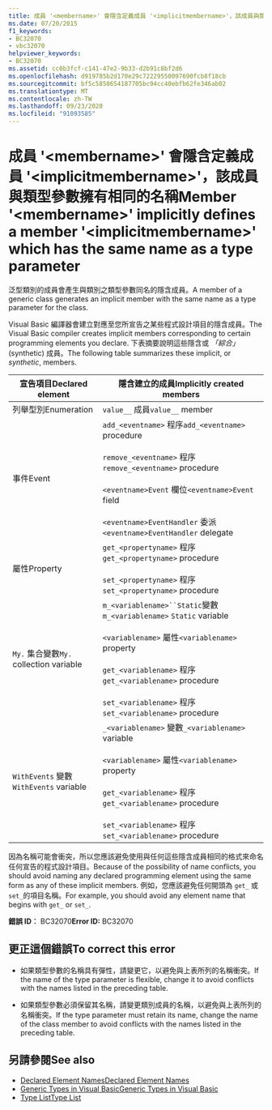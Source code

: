 ```yaml
---
title: 成員 '<membername>' 會隱含定義成員 '<implicitmembername>'，該成員與類型參數擁有相同的名稱
ms.date: 07/20/2015
f1_keywords:
- BC32070
- vbc32070
helpviewer_keywords:
- BC32070
ms.assetid: cc0b3fcf-c141-47e2-9b33-d2b91c8bf2d6
ms.openlocfilehash: d919785b2d170e29c72229550097690fcb8f18cb
ms.sourcegitcommit: bf5c5850654187705bc94cc40ebfb62fe346ab02
ms.translationtype: MT
ms.contentlocale: zh-TW
ms.lasthandoff: 09/23/2020
ms.locfileid: "91093585"
---
```

# <a name="member-membername-implicitly-defines-a-member-implicitmembername-which-has-the-same-name-as-a-type-parameter"></a><span data-ttu-id="f44a9-102">成員 '\<membername>' 會隱含定義成員 '\<implicitmembername>'，該成員與類型參數擁有相同的名稱</span><span class="sxs-lookup"><span data-stu-id="f44a9-102">Member '\<membername>' implicitly defines a member '\<implicitmembername>' which has the same name as a type parameter</span></span>

<span data-ttu-id="f44a9-103">泛型類別的成員會產生與類別之類型參數同名的隱含成員。</span><span class="sxs-lookup"><span data-stu-id="f44a9-103">A member of a generic class generates an implicit member with the same name as a type parameter for the class.</span></span>  
  
 <span data-ttu-id="f44a9-104">Visual Basic 編譯器會建立對應至您所宣告之某些程式設計項目的隱含成員。</span><span class="sxs-lookup"><span data-stu-id="f44a9-104">The Visual Basic compiler creates implicit members corresponding to certain programming elements you declare.</span></span> <span data-ttu-id="f44a9-105">下表摘要說明這些隱含或 *「綜合」*(synthetic) 成員。</span><span class="sxs-lookup"><span data-stu-id="f44a9-105">The following table summarizes these implicit, or *synthetic*, members.</span></span>  
  
|<span data-ttu-id="f44a9-106">宣告項目</span><span class="sxs-lookup"><span data-stu-id="f44a9-106">Declared element</span></span>|<span data-ttu-id="f44a9-107">隱含建立的成員</span><span class="sxs-lookup"><span data-stu-id="f44a9-107">Implicitly created members</span></span>|  
|----------------------|--------------------------------|  
|<span data-ttu-id="f44a9-108">列舉型別</span><span class="sxs-lookup"><span data-stu-id="f44a9-108">Enumeration</span></span>|<span data-ttu-id="f44a9-109">`value__` 成員</span><span class="sxs-lookup"><span data-stu-id="f44a9-109">`value__` member</span></span>|  
|<span data-ttu-id="f44a9-110">事件</span><span class="sxs-lookup"><span data-stu-id="f44a9-110">Event</span></span>|<span data-ttu-id="f44a9-111">`add_<eventname>` 程序</span><span class="sxs-lookup"><span data-stu-id="f44a9-111">`add_<eventname>` procedure</span></span><br /><br /> <span data-ttu-id="f44a9-112">`remove_<eventname>` 程序</span><span class="sxs-lookup"><span data-stu-id="f44a9-112">`remove_<eventname>` procedure</span></span><br /><br /> <span data-ttu-id="f44a9-113">`<eventname>Event` 欄位</span><span class="sxs-lookup"><span data-stu-id="f44a9-113">`<eventname>Event` field</span></span><br /><br /> <span data-ttu-id="f44a9-114">`<eventname>EventHandler` 委派</span><span class="sxs-lookup"><span data-stu-id="f44a9-114">`<eventname>EventHandler` delegate</span></span>|  
|<span data-ttu-id="f44a9-115">屬性</span><span class="sxs-lookup"><span data-stu-id="f44a9-115">Property</span></span>|<span data-ttu-id="f44a9-116">`get_<propertyname>` 程序</span><span class="sxs-lookup"><span data-stu-id="f44a9-116">`get_<propertyname>` procedure</span></span><br /><br /> <span data-ttu-id="f44a9-117">`set_<propertyname>` 程序</span><span class="sxs-lookup"><span data-stu-id="f44a9-117">`set_<propertyname>` procedure</span></span>|  
|<span data-ttu-id="f44a9-118">`My.` 集合變數</span><span class="sxs-lookup"><span data-stu-id="f44a9-118">`My.` collection variable</span></span>|<span data-ttu-id="f44a9-119">`m_<variablename>``Static`變數</span><span class="sxs-lookup"><span data-stu-id="f44a9-119">`m_<variablename>` `Static` variable</span></span><br /><br /> <span data-ttu-id="f44a9-120">`<variablename>` 屬性</span><span class="sxs-lookup"><span data-stu-id="f44a9-120">`<variablename>` property</span></span><br /><br /> <span data-ttu-id="f44a9-121">`get_<variablename>` 程序</span><span class="sxs-lookup"><span data-stu-id="f44a9-121">`get_<variablename>` procedure</span></span><br /><br /> <span data-ttu-id="f44a9-122">`set_<variablename>` 程序</span><span class="sxs-lookup"><span data-stu-id="f44a9-122">`set_<variablename>` procedure</span></span>|  
|<span data-ttu-id="f44a9-123">`WithEvents` 變數</span><span class="sxs-lookup"><span data-stu-id="f44a9-123">`WithEvents` variable</span></span>|<span data-ttu-id="f44a9-124">`_<variablename>` 變數</span><span class="sxs-lookup"><span data-stu-id="f44a9-124">`_<variablename>` variable</span></span><br /><br /> <span data-ttu-id="f44a9-125">`<variablename>` 屬性</span><span class="sxs-lookup"><span data-stu-id="f44a9-125">`<variablename>` property</span></span><br /><br /> <span data-ttu-id="f44a9-126">`get_<variablename>` 程序</span><span class="sxs-lookup"><span data-stu-id="f44a9-126">`get_<variablename>` procedure</span></span><br /><br /> <span data-ttu-id="f44a9-127">`set_<variablename>` 程序</span><span class="sxs-lookup"><span data-stu-id="f44a9-127">`set_<variablename>` procedure</span></span>|  
  
 <span data-ttu-id="f44a9-128">因為名稱可能會衝突，所以您應該避免使用與任何這些隱含成員相同的格式來命名任何宣告的程式設計項目。</span><span class="sxs-lookup"><span data-stu-id="f44a9-128">Because of the possibility of name conflicts, you should avoid naming any declared programming element using the same form as any of these implicit members.</span></span> <span data-ttu-id="f44a9-129">例如，您應該避免任何開頭為 `get_` 或 `set_`的項目名稱。</span><span class="sxs-lookup"><span data-stu-id="f44a9-129">For example, you should avoid any element name that begins with `get_` or `set_`.</span></span>  
  
 <span data-ttu-id="f44a9-130">**錯誤 ID︰** BC32070</span><span class="sxs-lookup"><span data-stu-id="f44a9-130">**Error ID:** BC32070</span></span>  
  
## <a name="to-correct-this-error"></a><span data-ttu-id="f44a9-131">更正這個錯誤</span><span class="sxs-lookup"><span data-stu-id="f44a9-131">To correct this error</span></span>  
  
- <span data-ttu-id="f44a9-132">如果類型參數的名稱具有彈性，請變更它，以避免與上表所列的名稱衝突。</span><span class="sxs-lookup"><span data-stu-id="f44a9-132">If the name of the type parameter is flexible, change it to avoid conflicts with the names listed in the preceding table.</span></span>  
  
- <span data-ttu-id="f44a9-133">如果類型參數必須保留其名稱，請變更類別成員的名稱，以避免與上表所列的名稱衝突。</span><span class="sxs-lookup"><span data-stu-id="f44a9-133">If the type parameter must retain its name, change the name of the class member to avoid conflicts with the names listed in the preceding table.</span></span>  
  
## <a name="see-also"></a><span data-ttu-id="f44a9-134">另請參閱</span><span class="sxs-lookup"><span data-stu-id="f44a9-134">See also</span></span>

- [<span data-ttu-id="f44a9-135">Declared Element Names</span><span class="sxs-lookup"><span data-stu-id="f44a9-135">Declared Element Names</span></span>](../programming-guide/language-features/declared-elements/declared-element-names.md)
- [<span data-ttu-id="f44a9-136">Generic Types in Visual Basic</span><span class="sxs-lookup"><span data-stu-id="f44a9-136">Generic Types in Visual Basic</span></span>](../programming-guide/language-features/data-types/generic-types.md)
- [<span data-ttu-id="f44a9-137">Type List</span><span class="sxs-lookup"><span data-stu-id="f44a9-137">Type List</span></span>](../language-reference/statements/type-list.md)
